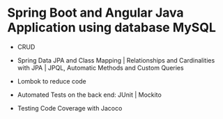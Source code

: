 # Spring Boot and Angular Java Application using database MySQL

* CRUD

* Spring Data JPA and Class Mapping | Relationships and Cardinalities with JPA | JPQL, Automatic Methods and Custom Queries

* Lombok to reduce code

* Automated Tests on the back end: JUnit | Mockito

* Testing Code Coverage with Jacoco
